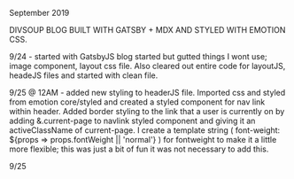 <!-- START -->

September 2019

DIVSOUP BLOG BUILT WITH GATSBY + MDX AND STYLED WITH EMOTION CSS.

9/24 - started with GatsbyJS blog started but gutted things I wont use; image component, layout css file. Also cleared out entire code for layoutJS, headeJS files and started with clean file.

9/25 @ 12AM - added new styling to headerJS file. Imported css and styled from emotion core/styled and created a styled component for nav link within header. Added border styling to the link that a user is currently on by adding &.current-page to navlink styled component and giving it an activeClassName of current-page.
I create a template string ( font-weight: ${props => props.fontWeight || 'normal'} ) for fontweight to make it a little more flexible; this was just a bit of fun it was not necessary to add this.

9/25




<!-- END -->
